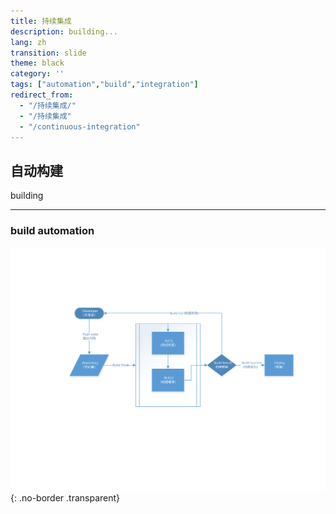 ```yaml
---
title: 持续集成
description: building...
lang: zh
transition: slide
theme: black
category: ''
tags: ["automation","build","integration"]
redirect_from: 
  - "/持续集成/"
  - "/持续集成"
  - "/continuous-integration"
---
```


## 自动构建

building


----------------------------------------------------------------------------
### build automation

![](/assets/img/2017-08-28/build.svg){: .no-border .transparent}


